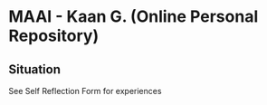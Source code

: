 # MAAI - Kaan G. (Online Personal Repository)
## Situation
See Self Reflection Form for experiences
